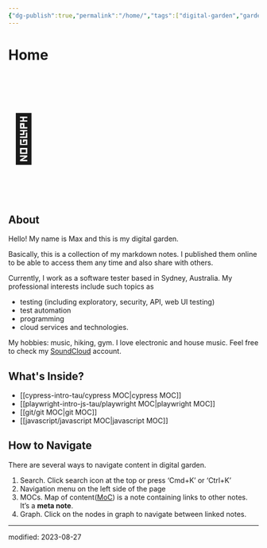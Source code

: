 ```yaml
---
{"dg-publish":true,"permalink":"/home/","tags":["digital-garden","gardenEntry","gardenEntry","gardenEntry"],"created":"","updated":""}
---
```



# Home

<p style="font-size:94px; "> 🏡</p>

## About

Hello! My name is Max and this is my digital garden. 

Basically, this is a collection of my markdown notes. I published them online to be able to access them any time and also share with others.

Currently, I work as a software tester based in Sydney, Australia. My professional interests include such topics as 

- testing (including exploratory, security, API, web UI testing)
- test automation
- programming 
- cloud services and technologies.

My hobbies: music, hiking, gym. I love electronic and house music. Feel free to check my [SoundCloud](https://soundcloud.com/maxfaber) account.

## What's Inside?

- [[cypress-intro-tau/cypress MOC\|cypress MOC]] 
- [[playwright-intro-js-tau/playwright MOC\|playwright MOC]]
- [[git/git MOC\|git MOC]]
- [[javascript/javascript MOC\|javascript MOC]]


## How to Navigate

There are several ways to navigate content in digital garden.

1. Search. Click search icon at the top or press ‘Cmd+K’ or ‘Ctrl+K’ 
2. Navigation menu on the left side of the page
3. MOCs. Map of content([MoC](https://www.dsebastien.net/2022-05-15-maps-of-content/)) is a note containing links to other notes. It’s a **meta note**.
4. Graph. Click on the nodes in graph to navigate between linked notes.


---
modified: 2023-08-27